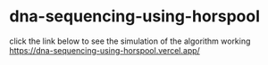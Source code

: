 # dna-sequencing-using-horspool
click the link below to see the simulation of the algorithm working
https://dna-sequencing-using-horspool.vercel.app/
